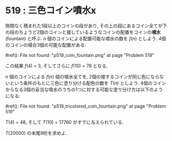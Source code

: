 # 519 : 三色コイン噴水x

隙間なく積まれた1段以上のコインの段があり, その上の段にあるコイン全てが下の段のちょうど2個のコインと接しているようなコインの配置をコインの**噴水**(fountain) と呼ぶ. _n_ 個のコインによる配置可能な噴水の数を _f_(_n_) としよう. 4個のコインの場合3個の可能な配置がある:

\#ref(): File not found: "p519\_coin\_fountain.png" at page "Problem 519"

この結果 _f_(4) = 3, そしてさらに _f_(10) = 78 となる.

_n_ 個のコインによる _f_(_n_) 個の噴水全てを, 2個の接するコインが同じ色にならないという条件のもとに三色に塗り分ける配色の数を _T_(_n_) としよう. 4個のコインからなる3個の妥当な噴水のうちの1つに対する可能な塗り分け方は以下のようになる:

\#ref(): File not found: "p519\_tricolored\_coin\_fountain.png" at page "Problem 519"

_T_(4) = 48, そして _T_(10) = 17760 がすでに与えられている.

_T_(20000) の末尾9桁を求めよ.
